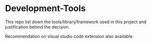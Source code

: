 # Development-Tools

This repo list down the tools/library/framework used in this project and justification behind the decision.

Recommendation on visual studio code extension also available.
